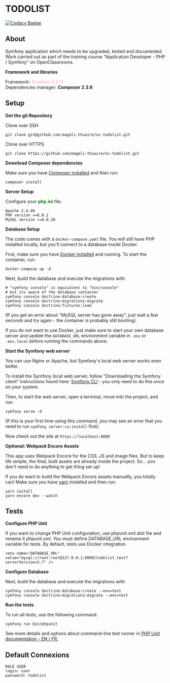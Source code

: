 # TODOLIST

[![Codacy Badge](https://app.codacy.com/project/badge/Grade/24620ce050ad40cd9afc507fdd3de9e8)](https://www.codacy.com/gh/magali-thuaire/oc-todolist/dashboard?utm_source=github.com&amp;utm_medium=referral&amp;utm_content=magali-thuaire/oc-todolist&amp;utm_campaign=Badge_Grade)

## About

Symfony application which needs to be upgraded, tested and documented.  
Work carried out as part of the training course "Application Developer - PHP / Symfony" on OpenClassrooms.

**Framework and libraries**

Framework: <span style="color:pink">**Symfony 6.0.9**</span>  
Dependencies manager: **Composer 2.3.6**

## Setup

**Get the git Repository**

Clone over SSH

```
git clone git@github.com:magali-thuaire/oc-todolist.git
```

Clone over HTTPS

```
git clone https://github.com/magali-thuaire/oc-todolist.git
```

**Download Composer dependencies**

Make sure you have [Composer installed](https://getcomposer.org/download/)
and then run:

```
composer install
```

**Server Setup**

Configure your <span style="color:green">**php.ini**</span> file.

```
Apache 2.4.46
PHP version >=8.0.2
MySQL version >=8.0.28
```

**Database Setup**

The code comes with a `docker-compose.yaml` file.
You will still have PHP installed
locally, but you'll connect to a database inside Docker.

First, make sure you have [Docker installed](https://docs.docker.com/get-docker/)
and running. To start the container, run:

```
docker-compose up -d
```

Next, build the database and execute the migrations with:

```
# "symfony console" is equivalent to "bin/console"
# but its aware of the database container
symfony console doctrine:database:create
symfony console doctrine:migrations:migrate
symfony console doctrine:fixtures:load
```

(If you get an error about "MySQL server has gone away", just wait
a few seconds and try again - the container is probably still booting).

If you do *not* want to use Docker, just make sure to start your own
database server and update the `DATABASE_URL` environment variable in
`.env` or `.env.local` before running the commands above.

**Start the Symfony web server**

You can use Nginx or Apache, but Symfony's local web server
works even better.

To install the Symfony local web server, follow
"Downloading the Symfony client" instructions found
here: [Symfony CLI](https://symfony.com/download) - you only need to do this
once on your system.

Then, to start the web server, open a terminal, move into the
project, and run:

```
symfony serve -d
```

(If this is your first time using this command, you may see an
error that you need to run `symfony server:ca:install` first).

Now check out the site at `https://localhost:8000`

**Optional: Webpack Encore Assets**

This app uses Webpack Encore for the CSS, JS and image files. But
to keep life simple, the final, built assets are already inside the
project. So... you don't need to do anything to get thing set up!

If you *do* want to build the Webpack Encore assets manually, you
totally can! Make sure you have [yarn](https://yarnpkg.com/lang/en/)
installed and then run:

```
yarn install
yarn encore dev --watch
```

## Tests

**Configure PHP Unit**

If you want to change PHP Unit configuration, use phpunit.xml.dist file and rename it phpunit.xml.
You must define DATABASE_URL environment variable for tests. By default, tests use Docker integration.
```
<env name="DATABASE_URL" value="mysql://root:root@127.0.0.1:8889/todolist_test?serverVersion=5.7" />
```

**Configure Database**

Next, build the database and execute the migrations with:

```
symfony console doctrine:database:create --env=test
symfony console doctrine:migrations:migrate --env=test
```

**Run the tests**

To run all tests, use the following command:
```
symfony run bin/phpunit
```

See more details and options about command-line test runner in  [PHP Unit documentation - EN / FR.](https://phpunit.readthedocs.io/en/latest/textui.html)

## Default Connexions

```
ROLE USER
login: user
password: todolist
```